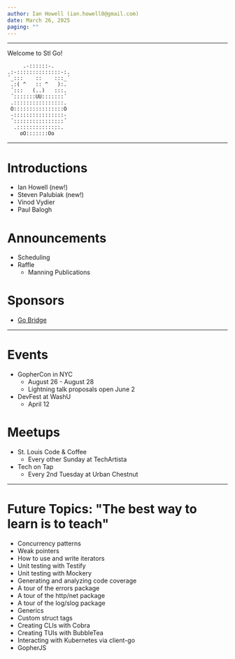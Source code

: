 ```yaml
--- 
author: Ian Howell (ian.howell0@gmail.com)
date: March 26, 2025
paging: ""
--- 
```

---

Welcome to Stl Go!

```
     .-::::::-.
.:-::::::::::::::-:.
´_:::    ::    :::_´
 .:( ^   :: ^   ):.
 ´:::   (..)   :::.
 ´:::::::UU:::::::´
 .::::::::::::::::.
 O::::::::::::::::O
 -::::::::::::::::-
 ´::::::::::::::::´
  .::::::::::::::.
    oO:::::::Oo
```

---

# Introductions

* Ian Howell (new!)
* Steven Palubiak (new!)
* Vinod Vydier
* Paul Balogh

# Announcements

* Scheduling
* Raffle
  * Manning Publications

# Sponsors

* [Go Bridge](https://gobridge.org/)

---

# Events

* GopherCon in NYC
  * August 26 - August 28
  * Lightning talk proposals open June 2
* DevFest at WashU
  * April 12

# Meetups
  
* St. Louis Code & Coffee
  * Every other Sunday at TechArtista
* Tech on Tap
  * Every 2nd Tuesday at Urban Chestnut

---

# Future Topics: "The best way to learn is to teach"

* Concurrency patterns
* Weak pointers
* How to use and write iterators
* Unit testing with Testify
* Unit testing with Mockery
* Generating and analyzing code coverage
* A tour of the errors package
* A tour of the http/net package
* A tour of the log/slog package
* Generics
* Custom struct tags
* Creating CLIs with Cobra
* Creating TUIs with BubbleTea
* Interacting with Kubernetes via client-go
* GopherJS

